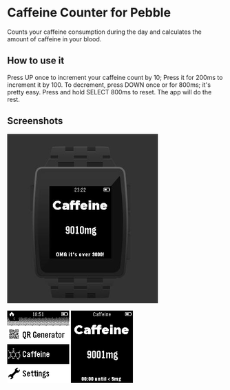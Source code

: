 Caffeine Counter for Pebble
===============

Counts your caffeine consumption during the day and calculates the amount of caffeine in your blood.

## How to use it
Press UP once to increment your caffeine count by 10; Press it for 200ms to increment it by 100. To decrement, press DOWN once or for 800ms; it's pretty easy.
Press and hold SELECT 800ms to reset.
The app will do the rest.

## Screenshots
![How a warning looks like. Okay, you'd probably be dead with 9g in your blood.](screenshots/watch_screenshot_warning.jpg)

![App Icon in the Menu](screenshots/menu.png) ![How the app is going to look like](screenshots/s_counter.png)
